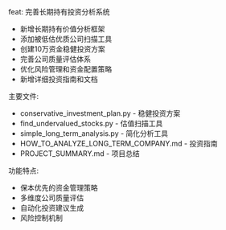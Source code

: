 feat: 完善长期持有投资分析系统

- 新增长期持有价值分析框架
- 添加被低估优质公司扫描工具
- 创建10万资金稳健投资方案
- 完善公司质量评估体系
- 优化风险管理和资金配置策略
- 新增详细投资指南和文档

主要文件:
- conservative_investment_plan.py - 稳健投资方案
- find_undervalued_stocks.py - 估值扫描工具
- simple_long_term_analysis.py - 简化分析工具
- HOW_TO_ANALYZE_LONG_TERM_COMPANY.md - 投资指南
- PROJECT_SUMMARY.md - 项目总结

功能特点:
- 保本优先的资金管理策略
- 多维度公司质量评估
- 自动化投资建议生成
- 风险控制机制